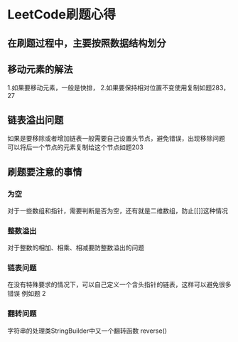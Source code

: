 # LeetCode刷题心得
## 在刷题过程中，主要按照数据结构划分
## 移动元素的解法
1.如果要移动元素，一般是快排，
2.如果要保持相对位置不变使用复制如题283，27
## 链表溢出问题
如果是要移除或者增加链表一般需要自己设置头节点，避免错误，出现移除问题
可以将后一个节点的元素复制给这个节点如题203
## 
## 刷题要注意的事情
### 为空
对于一些数组和指针，需要判断是否为空，还有就是二维数组，防止[[]]这种情况
### 整数溢出
对于整数的相加、相乘、相减要防整数溢出的问题
### 链表问题
在没有特殊要求的情况下，可以自己定义一个含头指针的链表，这样可以避免很多错误
例如题 2
### 翻转问题
字符串的处理类StringBuilder中又一个翻转函数 reverse()
